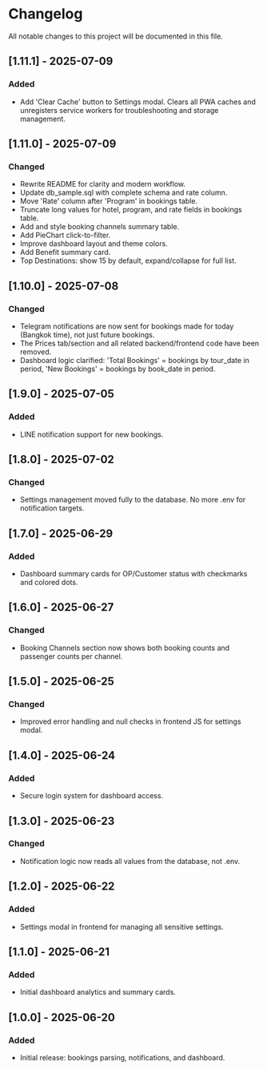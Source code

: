 # Changelog

All notable changes to this project will be documented in this file.

## [1.11.1] - 2025-07-09
### Added
- Add 'Clear Cache' button to Settings modal. Clears all PWA caches and unregisters service workers for troubleshooting and storage management.

## [1.11.0] - 2025-07-09
### Changed
- Rewrite README for clarity and modern workflow.
- Update db_sample.sql with complete schema and rate column.
- Move 'Rate' column after 'Program' in bookings table.
- Truncate long values for hotel, program, and rate fields in bookings table.
- Add and style booking channels summary table.
- Add PieChart click-to-filter.
- Improve dashboard layout and theme colors.
- Add Benefit summary card.
- Top Destinations: show 15 by default, expand/collapse for full list.

## [1.10.0] - 2025-07-08
### Changed
- Telegram notifications are now sent for bookings made for today (Bangkok time), not just future bookings.
- The Prices tab/section and all related backend/frontend code have been removed.
- Dashboard logic clarified: 'Total Bookings' = bookings by tour_date in period, 'New Bookings' = bookings by book_date in period.

## [1.9.0] - 2025-07-05
### Added
- LINE notification support for new bookings.

## [1.8.0] - 2025-07-02
### Changed
- Settings management moved fully to the database. No more .env for notification targets.

## [1.7.0] - 2025-06-29
### Added
- Dashboard summary cards for OP/Customer status with checkmarks and colored dots.

## [1.6.0] - 2025-06-27
### Changed
- Booking Channels section now shows both booking counts and passenger counts per channel.

## [1.5.0] - 2025-06-25
### Changed
- Improved error handling and null checks in frontend JS for settings modal.

## [1.4.0] - 2025-06-24
### Added
- Secure login system for dashboard access.

## [1.3.0] - 2025-06-23
### Changed
- Notification logic now reads all values from the database, not .env.

## [1.2.0] - 2025-06-22
### Added
- Settings modal in frontend for managing all sensitive settings.

## [1.1.0] - 2025-06-21
### Added
- Initial dashboard analytics and summary cards.

## [1.0.0] - 2025-06-20
### Added
- Initial release: bookings parsing, notifications, and dashboard. 